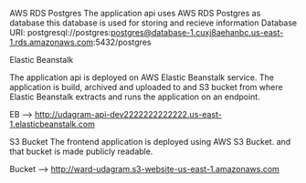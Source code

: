AWS
RDS Postgres
The application api uses AWS RDS Postgres as database 
this database is used for storing and recieve information
Database URI: postgresql://postgres:postgres@database-1.cuxj8aehanbc.us-east-1.rds.amazonaws.com:5432/postgres

Elastic Beanstalk

The application api is deployed on AWS Elastic Beanstalk service. 
The application is build, archived and uploaded to and S3 bucket from where Elastic Beanstalk extracts and runs the application on an endpoint.

EB --> http://udagram-api-dev2222222222222.us-east-1.elasticbeanstalk.com 

S3 Bucket
The frontend application is deployed using AWS S3 Bucket.
and that bucket is made publicly readable.

Bucket -->  http://ward-udagram.s3-website-us-east-1.amazonaws.com
